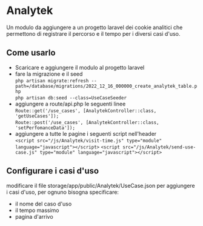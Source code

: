# Analytek
Un modulo da aggiungere a un progetto laravel dei cookie analitici che permettono di registrare il percorso e il tempo per i diversi casi d'uso.

## Come usarlo
* Scaricare e aggiungere il modulo al progetto laravel <br /> 
* fare la migrazione e il seed <br /> 
` php artisan migrate:refresh --path=/database/migrations/2022_12_16_000000_create_analytek_table.php ` <br /> 
` php artisan db:seed --class=UseCaseSeeder ` <br /> 
* aggiungere a route/api.php le seguenti linee <br /> 
` Route::get('/use_cases', [AnalytekController::class, 'getUseCases']); ` <br /> 
`Route::post('/use_cases', [AnalytekController::class, 'setPerfomanceData']);` <br /> 
* aggiungere a tutte le pagine i seguenti script nell'header <br /> 
`<script src="/js/Analytek/visit-time.js" type="module" language="javascript"></script>`
`<script src="/js/Analytek/send-use-case.js" type="module" language="javascript"></script>`

## Configurare i casi d'uso
modificare il file storage/app/public/Analytek/UseCase.json per aggiungere i casi d'uso, per ognuno bisogna specificare: <br /> 
* il nome del caso d'uso
* il tempo massimo
* pagina d'arrivo
